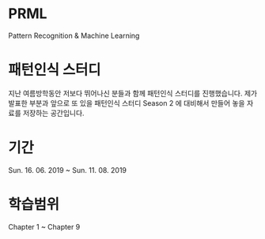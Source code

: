 # PRML
Pattern Recognition &amp; Machine Learning 


# 패턴인식 스터디 
지난 여름방학동안 저보다 뛰어나신 분들과 함께 패턴인식 스터디를 진행했습니다.
제가 발표한 부분과 앞으로 또 있을 패턴인식 스터디 Season 2 에 대비해서 만들어 놓을 
자료를 저장하는 공간입니다.

# 기간 
Sun. 16. 06. 2019 ~ Sun. 11. 08. 2019
# 학습범위 
Chapter 1 ~ Chapter 9


